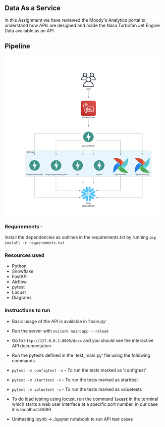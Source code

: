 ## Data As a Service
In this Assignment we have reviewed the Moody's Analytics portal to understand how APIs are designed and made the Nasa Turbofan Jet Engine Data available as an API

## Pipeline
![Pipeline](images/pipeline.png)

### Requirements - 
Install the dependencies as outlines in the requirements.txt by running 
`pip install -r requirements.txt`

### Resources used
* Python
* Snowflake
* FastAPI
* Airflow
* pytest
* Locust
* Diagrams


### Instructions to run
-  Basic usage of the API is available in 'main.py'
- Run the server with `uvicorn main:app --reload`
- Go to `http://127.0.0.1:8000/docs` and you should see the interactive API documentation
- Run the pytests defined in the 'test_main.py' file using the following commands

- `pytest -m configtest -v`  - To run the tests marked as 'configtest'
- `pytest -m starttest -v`  - To run the tests marked as starttest
- `pytest -m valuetest -v` - To run the tests marked as valuetests

- To do load testing using locust, run the command **`locust`** in the terminal which starts a web user interface at a specific port number, in our case it is localhost:8089

- Unittesting.ipynb -> Jupyter notebook to run API test cases


